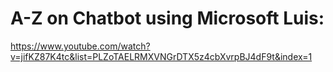 <h1>A-Z on Chatbot using Microsoft Luis:</h1>

https://www.youtube.com/watch?v=jifKZ87K4tc&list=PLZoTAELRMXVNGrDTX5z4cbXvrpBJ4dF9t&index=1
